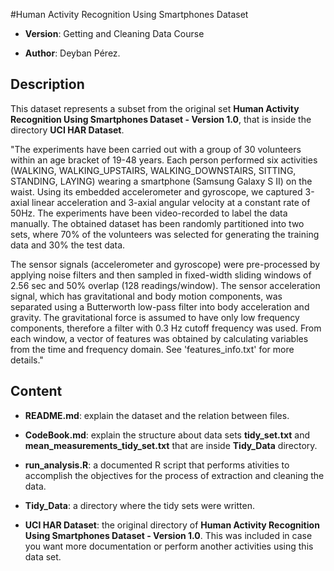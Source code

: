 #Human Activity Recognition Using Smartphones Dataset

+ **Version**: Getting and Cleaning Data Course

+ **Author**: Deyban Pérez.

## Description

This dataset represents a subset from the original set **Human Activity Recognition Using Smartphones Dataset - Version 1.0**, that is inside the directory **UCI HAR Dataset**. 

"The experiments have been carried out with a group of 30 volunteers within an age bracket of 19-48 years. Each person performed six activities (WALKING, WALKING_UPSTAIRS, WALKING_DOWNSTAIRS, SITTING, STANDING, LAYING) wearing a smartphone (Samsung Galaxy S II) on the waist. Using its embedded accelerometer and gyroscope, we captured 3-axial linear acceleration and 3-axial angular velocity at a constant rate of 50Hz. The experiments have been video-recorded to label the data manually. The obtained dataset has been randomly partitioned into two sets, where 70% of the volunteers was selected for generating the training data and 30% the test data. 

The sensor signals (accelerometer and gyroscope) were pre-processed by applying noise filters and then sampled in fixed-width sliding windows of 2.56 sec and 50% overlap (128 readings/window). The sensor acceleration signal, which has gravitational and body motion components, was separated using a Butterworth low-pass filter into body acceleration and gravity. The gravitational force is assumed to have only low frequency components, therefore a filter with 0.3 Hz cutoff frequency was used. From each window, a vector of features was obtained by calculating variables from the time and frequency domain. See 'features_info.txt' for more details."

## Content

+ **README.md**: explain the dataset and the relation between files.

+ **CodeBook.md**: explain the structure about data sets **tidy_set.txt** and **mean_measurements_tidy_set.txt** that are inside **Tidy_Data** directory.

+ **run_analysis.R**: a documented R script that performs ativities to accomplish the objectives for the process of extraction and cleaning the data.

+ **Tidy_Data**: a directory where the tidy sets were written.

+ **UCI HAR Dataset**: the original directory of **Human Activity Recognition Using Smartphones Dataset - Version 1.0**. This was included in case you want more documentation or perform another activities using this data set.